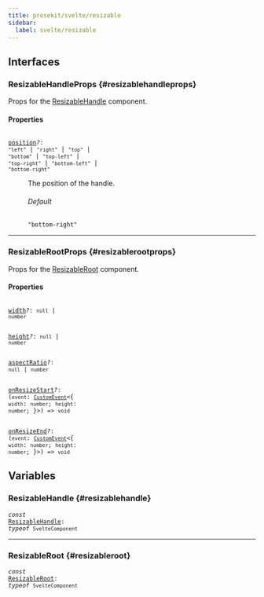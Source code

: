 ```yaml
---
title: prosekit/svelte/resizable
sidebar:
  label: svelte/resizable
---
```


## Interfaces

### ResizableHandleProps {#resizablehandleprops}

Props for the [ResizableHandle](#resizablehandle) component.

#### Properties

<dl>

<dt>

<code data-typedoc-code><i></i> <a id="position" href="#position">position</a><i>?</i>: `"left"` \| `"right"` \| `"top"` \| `"bottom"` \| `"top-left"` \| `"top-right"` \| `"bottom-left"` \| `"bottom-right"`</code>

</dt>

<dd>

The position of the handle.

###### Default

`"bottom-right"`

</dd>

</dl>

***

### ResizableRootProps {#resizablerootprops}

Props for the [ResizableRoot](#resizableroot) component.

#### Properties

<dl>

<dt>

<code data-typedoc-code><i></i> <a id="width" href="#width">width</a><i>?</i>: `null` \| `number`</code>

</dt>

</dl>

<dl>

<dt>

<code data-typedoc-code><i></i> <a id="height" href="#height">height</a><i>?</i>: `null` \| `number`</code>

</dt>

</dl>

<dl>

<dt>

<code data-typedoc-code><i></i> <a id="aspectratio" href="#aspectratio">aspectRatio</a><i>?</i>: `null` \| `number`</code>

</dt>

</dl>

<dl>

<dt>

<code data-typedoc-code><i></i> <a id="onresizestart" href="#onresizestart">onResizeStart</a><i>?</i>: (`event`: [`CustomEvent`](https://developer.mozilla.org/docs/Web/API/CustomEvent)\<\{ `width`: `number`; `height`: `number`; \}\>) => `void`</code>

</dt>

</dl>

<dl>

<dt>

<code data-typedoc-code><i></i> <a id="onresizeend" href="#onresizeend">onResizeEnd</a><i>?</i>: (`event`: [`CustomEvent`](https://developer.mozilla.org/docs/Web/API/CustomEvent)\<\{ `width`: `number`; `height`: `number`; \}\>) => `void`</code>

</dt>

</dl>

## Variables

### ResizableHandle {#resizablehandle}

<dl>

<dt>

<code data-typedoc-code><i>const</i> <a id="resizablehandle" href="#resizablehandle">ResizableHandle</a>: *typeof* `SvelteComponent`</code>

</dt>

</dl>

***

### ResizableRoot {#resizableroot}

<dl>

<dt>

<code data-typedoc-code><i>const</i> <a id="resizableroot" href="#resizableroot">ResizableRoot</a>: *typeof* `SvelteComponent`</code>

</dt>

</dl>
